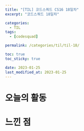 ```yaml
---
title: "[TIL] 코드스쿼드 CS16 18일차"
excerpt: "코드스쿼드 18일차"

categories:
  - TIL
tags:
  - [codesquad]

permalink: /categories/til/til-18/

toc: true
toc_sticky: true

date: 2023-01-25
last_modified_at: 2023-01-25
---
```


# 오늘의 활동

# 느낀 점